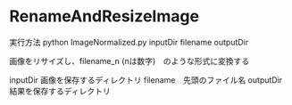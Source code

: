 # RenameAndResizeImage
実行方法
python ImageNormalized.py inputDir filename outputDir

画像をリサイズし、filename_n (nは数字)　のような形式に変換する

inputDir 画像を保存するディレクトリ
filename　先頭のファイル名
outputDir 結果を保存するディレクトリ